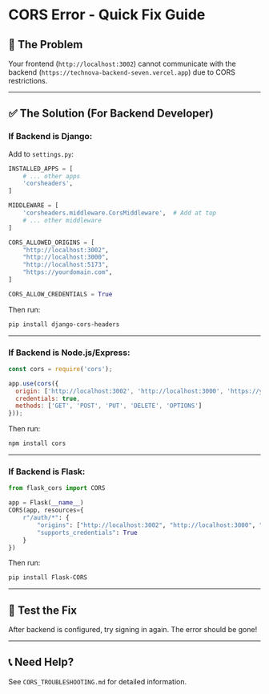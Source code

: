 # CORS Error - Quick Fix Guide

## 🔴 **The Problem**

Your frontend (`http://localhost:3002`) cannot communicate with the backend (`https://technova-backend-seven.vercel.app`) due to CORS restrictions.

---

## ✅ **The Solution (For Backend Developer)**

### **If Backend is Django:**

Add to `settings.py`:

```python
INSTALLED_APPS = [
    # ... other apps
    'corsheaders',
]

MIDDLEWARE = [
    'corsheaders.middleware.CorsMiddleware',  # Add at top
    # ... other middleware
]

CORS_ALLOWED_ORIGINS = [
    "http://localhost:3002",
    "http://localhost:3000",
    "http://localhost:5173",
    "https://yourdomain.com",
]

CORS_ALLOW_CREDENTIALS = True
```

Then run:
```bash
pip install django-cors-headers
```

---

### **If Backend is Node.js/Express:**

```javascript
const cors = require('cors');

app.use(cors({
  origin: ['http://localhost:3002', 'http://localhost:3000', 'https://yourdomain.com'],
  credentials: true,
  methods: ['GET', 'POST', 'PUT', 'DELETE', 'OPTIONS']
}));
```

Then run:
```bash
npm install cors
```

---

### **If Backend is Flask:**

```python
from flask_cors import CORS

app = Flask(__name__)
CORS(app, resources={
    r"/auth/*": {
        "origins": ["http://localhost:3002", "http://localhost:3000", "https://yourdomain.com"],
        "supports_credentials": True
    }
})
```

Then run:
```bash
pip install Flask-CORS
```

---

## 🧪 **Test the Fix**

After backend is configured, try signing in again. The error should be gone!

---

## 📞 **Need Help?**

See `CORS_TROUBLESHOOTING.md` for detailed information.
